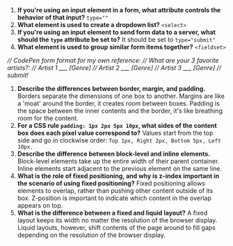 1.  **If you're using an input element in a form, what attribute controls the behavior of that input?**
  `type=""`
2.  **What element is used to create a dropdown list?**
  `<select>`
3.  **If you're using an input element to send form data to a server, what should the `type` attribute be set to?**
  It should be set to `type="submit"`
4.  **What element is used to group similar form items together?**
  `<fieldset>`

*// CodePen form format for my own reference:
// What are your 3 favorite artists?:
// Artist 1 ___ [Genre]
// Artist 2 ___ [Genre]
// Artist 3 ___ [Genre]
// submit!*

1.  **Describe the differences between border, margin, and padding.**
  Borders separate the dimensions of one box to another. Margins are like a 'moat' around the border, it creates room between boxes. Padding is the space between the inner contents and the border, it's like breathing room for the content.
2.  **For a CSS rule `padding: 1px 2px 5px 10px`, what sides of the content box does each pixel value correspond to?**
  Values start from the top side and go in clockwise order: `Top 1px, Right 2px, Bottom 5px, Left 10px.`
3.  **Describe the difference between block-level and inline elements.**
  Block-level elements take up the entire width of their parent container. Inline elements start adjacent to the previous element on the same line.
4.  **What is the role of fixed positioning, and why is z-index important in the scenario of using fixed positioning?**
  Fixed positioning allows elements to overlap, rather than pushing other content outside of its box. Z-position is important to indicate which content in the overlap appears on top.
5. **What is the difference between a fixed and liquid layout?**
  A fixed layout keeps its width no matter the resolution of the browser display. Liquid layouts, however, shift contents of the page around to fill gaps depending on the resolution of the browser display.
